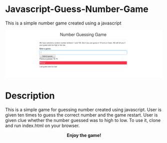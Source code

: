 # Javascript-Guess-Number-Game
This is a simple number game created using a javascript
<p align="center"><img src="https://github.com/henrymbuguak/Javascript-Guess-Number-Game/blob/master/guessnumber.png"></p>

# Description 

This is a simple game for guessing number created using javascript. User is given ten times to guess the correct number and the game restart. User is given clue whether the number guessed was to high to low. To use it, clone and run index.html on your browser. 

<p style="text-align:center"><b>Enjoy the game!</b></p>
